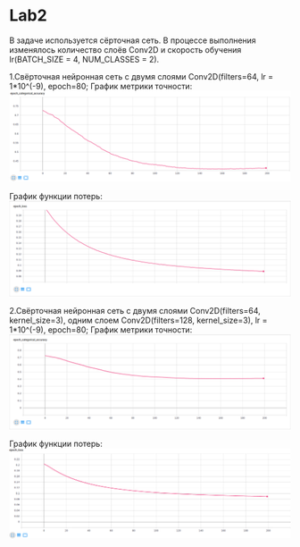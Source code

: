 # Lab2
В задаче используется сёрточная сеть. В процессе выполнения изменялось количество слоёв Conv2D и скорость обучения lr(BATCH_SIZE = 4, NUM_CLASSES = 2).

1.Свёрточная нейронная сеть с двумя слоями Conv2D(filters=64, lr = 1*10^(-9), epoch=80;
 График метрики точности:
  ![Image alt](https://github.com/dbogdan2000/Lab2/blob/master/Screenshot_2020-03-30%20TensorBoard.png)

 График функции потерь:
  ![Image alt](https://github.com/dbogdan2000/Lab2/blob/master/Screenshot_2020-03-30%20TensorBoard(1).png)

2.Свёрточная нейронная сеть с двумя слоями Conv2D(filters=64, kernel_size=3), одним слоем Conv2D(filters=128, kernel_size=3), lr = 1*10^(-9), epoch=80;
 График метрики точности:
  ![Image alt](https://github.com/dbogdan2000/Lab2/blob/master/Acc2.png)

 График функции потерь:
  ![Image alt](https://github.com/dbogdan2000/Lab2/blob/master/loss2.png)
